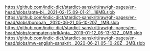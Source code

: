 https://github.com/indic-dict/stardict-sanskrit/raw/gh-pages/en-head/slobs/apte-bi__2021-02-15_09-01-21__18MB.slob  
https://github.com/indic-dict/stardict-sanskrit/raw/gh-pages/en-head/slobs/borooah__2020-06-21_05-10-20Z__1MB.slob  
https://github.com/indic-dict/stardict-sanskrit/raw/gh-pages/en-head/slobs/computer-shrIkAnta__2019-01-12_05-13-52Z__0MB.slob  
https://github.com/indic-dict/stardict-sanskrit/raw/gh-pages/en-head/slobs/mw-english-sanskrit__2020-06-21_05-10-20Z__3MB.slob  

